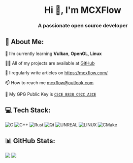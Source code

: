 <h1 align="center">Hi 👋, I'm MCXFlow</h1>
<h3 align="center">A passionate open source developer</h3>

## 💫 About Me:

🌱 I’m currently learning **Vulkan**, **OpenGL**, **Linux**

👨‍💻 All of my projects are available at [GitHub](https://github.com/MCXFlow?tab=repositories)

📝 I regularly write articles on https://mcxflow.com/

📫 How to reach me [mcxflow@outlook.com](mailto:mcxflow@outlook.com)

🔑 My GPG Public Key is [`C5CE B83B C92C A3CE`](https://keys.openpgp.org/vks/v1/by-fingerprint/9BE4835D457727CE20EDC70BC5CEB83BC92CA3CE)

## 💻 Tech Stack:
![C](https://img.shields.io/badge/c-%2300599C.svg?style=for-the-badge&logo=c&logoColor=white) ![C++](https://img.shields.io/badge/c++-%2300599C.svg?style=for-the-badge&logo=c%2B%2B&logoColor=white) ![Rust](https://img.shields.io/badge/rust-%23000000.svg?style=for-the-badge&logo=rust&logoColor=white) ![Qt](https://img.shields.io/badge/Qt-%23217346.svg?style=for-the-badge&logo=Qt&logoColor=white) ![UNREAL](https://img.shields.io/badge/unreal-%2320232a.svg?style=for-the-badge&logo=unreal-engine&logoColor=white) ![LINUX](https://img.shields.io/badge/Linux-FCC624?style=for-the-badge&logo=linux&logoColor=black) ![CMake](https://img.shields.io/badge/CMake-%23008FBA.svg?style=for-the-badge&logo=cmake&logoColor=white) 
## 📊 GitHub Stats:
![](https://github-readme-stats.vercel.app/api?username=MCXFlow&theme=onedark&hide_border=false&include_all_commits=true&count_private=true)
![](https://github-readme-stats.vercel.app/api/top-langs/?username=MCXFlow&theme=onedark&hide_border=false&include_all_commits=true&count_private=true&layout=compact)
